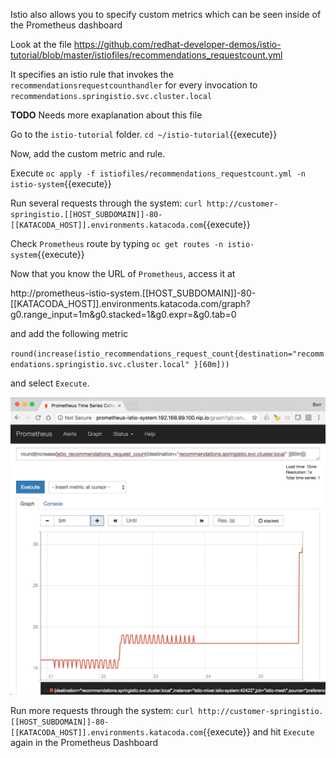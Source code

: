 Istio also allows you to specify custom metrics which can be seen inside of the Prometheus dashboard

Look at the file https://github.com/redhat-developer-demos/istio-tutorial/blob/master/istiofiles/recommendations_requestcount.yml

It specifies an istio rule that invokes the `recommendationsrequestcounthandler` for every invocation to `recommendations.springistio.svc.cluster.local`

**TODO** Needs more exaplanation about this file

Go to the `istio-tutorial` folder. `cd ~/istio-tutorial`{{execute}}

Now, add the custom metric and rule.

Execute `oc apply -f istiofiles/recommendations_requestcount.yml -n istio-system`{{execute}}

Run several requests through the system: `curl http://customer-springistio.[[HOST_SUBDOMAIN]]-80-[[KATACODA_HOST]].environments.katacoda.com`{{execute}}

Check `Prometheus` route by typing `oc get routes -n istio-system`{{execute}}

Now that you know the URL of `Prometheus`, access it at  

http://prometheus-istio-system.[[HOST_SUBDOMAIN]]-80-[[KATACODA_HOST]].environments.katacoda.com/graph?g0.range_input=1m&g0.stacked=1&g0.expr=&g0.tab=0 

and add the following metric

`round(increase(istio_recommendations_request_count{destination="recommendations.springistio.svc.cluster.local" }[60m]))`

and select `Execute`.

![](../../assets/monitoring/prometheus_custom_metric.png)

Run more requests through the system: `curl http://customer-springistio.[[HOST_SUBDOMAIN]]-80-[[KATACODA_HOST]].environments.katacoda.com`{{execute}} and hit `Execute` again in the Prometheus Dashboard
